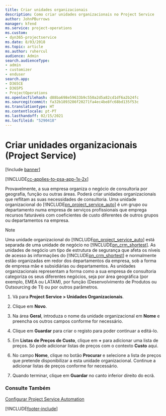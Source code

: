 ```yaml
---
title: Criar unidades organizacionais
description: Como criar unidades organizacionais no Project Service
author: JohnPBurrows
manager: kfend
ms.service: project-operations
ms.custom:
- dyn365-projectservice
ms.date: 8/03/2018
ms.topic: article
ms.author: ruhercul
audience: Admin
search.audienceType:
- admin
- customizer
- enduser
search.app:
- D365CE
- D365PS
- ProjectOperations
ms.openlocfilehash: d88ba698e59633b9c550a2d5a82cd1df6a2b24fc
ms.sourcegitcommit: fa32b1893286f20271fa4ec4be8fc68bd135f53c
ms.translationtype: HT
ms.contentlocale: pt-PT
ms.lasthandoff: 02/15/2021
ms.locfileid: "5290418"
---
```

# <a name="create-organizational-units-project-service"></a>Criar unidades organizacionais (Project Service)

[!include [banner](../includes/psa-now-project-operations.md)]

[!INCLUDE[cc-applies-to-psa-app-1x-2x](../includes/cc-applies-to-psa-app-1x-2x.md)]

Provavelmente, a sua empresa organiza o negócio de consultoria por geografia, função ou outras áreas. Poderá criar unidades organizacionais que reflitam as suas necessidades de consultoria. Uma unidade organizacional do [!INCLUDE[pn_project_service_auto](../includes/pn-project-service-auto.md)] é um grupo ou departamento numa empresa de serviços profissionais que emprega recursos faturáveis com coeficientes de custo diferentes de outros grupos ou departamentos na empresa.  
  
> [!NOTE]
>  Uma unidade organizacional do [!INCLUDE[pn_project_service_auto](../includes/pn-project-service-auto.md)] está separada de uma unidade de negócio no [!INCLUDE[pn_crm_shortest](../includes/pn-crm-shortest.md)]. As unidades de negócio um tipo de estrutura de segurança que afeta os níveis de acesso às informações do [!INCLUDE[pn_crm_shortest](../includes/pn-crm-shortest.md)] e normalmente estão organizadas em redor dos departamentos da empresa, sob a forma de empresa mãe e subsidiárias ou departamentos. As unidades organizacionais representam a forma como a sua empresa de consultoria categoriza os seus diferentes negócios, seja por área geográfica (por exemplo, EMEA ou LATAM), por função (Desenvolvimento de Produtos ou Outsourcing de TI) ou por outros parâmetros.  
  
1.  Vá para **Project Service > Unidades Organizacionais**.  
  
2.  Clique em **Novo**.  
  
3.  Na área **Geral**, introduza o nome da unidade organizacional em **Nome** e preencha os outros campos conforme for necessário.  
  
4.  Clique em **Guardar** para criar o registo para poder continuar a editá-lo.  
  
5.  Em **Listas de Preços de Custo**, clique em **+** para adicionar uma lista de preços. Só pode adicionar listas de preços com o contexto **Custo** aqui.  
  
6.  No campo **Nome**, clique no botão **Procurar** e selecione a lista de preços que pretende disponibilizar a esta unidade organizacional. Continue a adicionar listas de preços conforme for necessário.  
  
7.  Quando terminar, clique em **Guardar** no canto inferior direito do ecrã.  
  
### <a name="see-also"></a>Consulte Também  
 [Configurar Project Service Automation](../psa/configure.md)


[!INCLUDE[footer-include](../includes/footer-banner.md)]